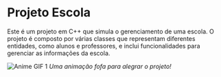 # Projeto Escola

Este é um projeto em C++ que simula o gerenciamento de uma escola. O projeto é composto por várias classes que representam diferentes entidades, como alunos e professores, e inclui funcionalidades para gerenciar as informações da escola.

![Anime GIF 1](https://media.giphy.com/media/l4FGGhz4g9bNwB4kA/giphy.gif)
*Uma animação fofa para alegrar o projeto!*
